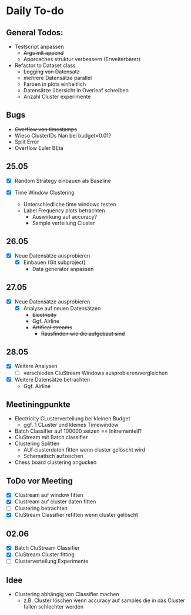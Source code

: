 # Daily To-do
## General Todos:
- Testscript anpassen
  - ~~Args mit append~~
  - Approaches struktur verbessern (Erweiterbarer)
- Refactor to Dataset class
  - ~~Logging von Datensatz~~
  - mehrere Datensätze parallel
  - Farben in plots einheitlich
  - Datensätze übersicht in Overleaf schreiben
  - Anzahl Cluster experimente
## Bugs
- ~~Overflow von timestamps~~ 
- Wieso ClusterIDs Nan bei budget=0.01?
- Split Error
- Overflow Euler BEta
## 25.05

- [x] Random Strategy einbauen als Baseline

- [X] Time Window Clustering
  - Unterschiedliche time windows testen
  - Label Frequency plots betrachten
    - Auswirkung auf accuracy?
    - Sample verteilung Cluster

## 26.05
- [X] Neue Datensätze ausprobieren
  - [X] Einbauen (Git subproject)
    - Data generator anpassen

## 27.05
- [X] Neue Datensätze ausprobieren
  - [X] Analyse auf neuen Datensätzen
    - ~~Electricity~~
    - Ggf. Airline
    - ~~Artifical streams~~
      - ~~Rausfinden wie die aufgebaut sind~~

## 28.05
- [X] Weitere Analysen
  - [ ] verschieden CluStream Windows ausprobieren/vergleichen
- [X] Weitere Datensätze betrachten
  - Ggf. Airline

## Meetiningpunkte
- Electricity CLusterverteilung bei kleinen Budget
  - ggf. 1 CLuster und kleines Timewindow
- Batch Classifier auf 100000 setzen == Inkrementell?
- CluStream mit Batch classifier
- Clustering Splitten
  - AUf clusterdaten fitten wenn cluster gelöscht wird
  - Schematisch aufzeichen
- Chess board clustering angucken

## ToDo vor Meeting
- [X] Clustream auf window fitten
- [X] Clustream auf cluster daten fitten
- [ ] Clustering betrachten
- [X] CluStream Classifier refitten wenn cluster gelöscht

## 02.06
- [X] Batch CluStream Classifier
- [X] CluStream Cluster fitting
- [ ] Clusterverteilung Experimente

## Idee
- Clustering abhängig von Classifier machen
  - z.B. Cluster löschen wenn accuracy auf samples die in das Cluster fallen schlechter werden
